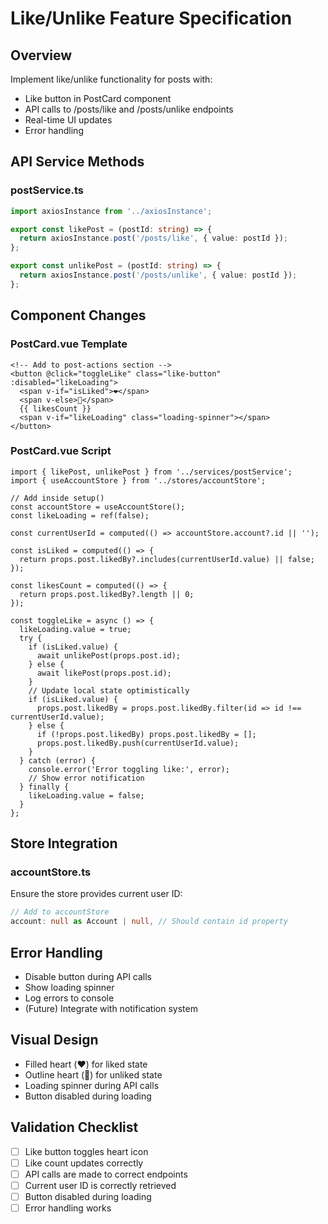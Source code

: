 # Like/Unlike Feature Specification

## Overview
Implement like/unlike functionality for posts with:
- Like button in PostCard component
- API calls to /posts/like and /posts/unlike endpoints
- Real-time UI updates
- Error handling

## API Service Methods

### postService.ts
```typescript:src/frontend/thrume-frontend/src/services/postService.ts
import axiosInstance from '../axiosInstance';

export const likePost = (postId: string) => {
  return axiosInstance.post('/posts/like', { value: postId });
};

export const unlikePost = (postId: string) => {
  return axiosInstance.post('/posts/unlike', { value: postId });
};
```

## Component Changes

### PostCard.vue Template
```html:src/frontend/thrume-frontend/src/components/PostCard.vue
<!-- Add to post-actions section -->
<button @click="toggleLike" class="like-button" :disabled="likeLoading">
  <span v-if="isLiked">❤️</span>
  <span v-else>🤍</span>
  {{ likesCount }}
  <span v-if="likeLoading" class="loading-spinner"></span>
</button>
```

### PostCard.vue Script
```typescript:src/frontend/thrume-frontend/src/components/PostCard.vue
import { likePost, unlikePost } from '../services/postService';
import { useAccountStore } from '../stores/accountStore';

// Add inside setup()
const accountStore = useAccountStore();
const likeLoading = ref(false);

const currentUserId = computed(() => accountStore.account?.id || '');

const isLiked = computed(() => {
  return props.post.likedBy?.includes(currentUserId.value) || false;
});

const likesCount = computed(() => {
  return props.post.likedBy?.length || 0;
});

const toggleLike = async () => {
  likeLoading.value = true;
  try {
    if (isLiked.value) {
      await unlikePost(props.post.id);
    } else {
      await likePost(props.post.id);
    }
    // Update local state optimistically
    if (isLiked.value) {
      props.post.likedBy = props.post.likedBy.filter(id => id !== currentUserId.value);
    } else {
      if (!props.post.likedBy) props.post.likedBy = [];
      props.post.likedBy.push(currentUserId.value);
    }
  } catch (error) {
    console.error('Error toggling like:', error);
    // Show error notification
  } finally {
    likeLoading.value = false;
  }
};
```

## Store Integration

### accountStore.ts
Ensure the store provides current user ID:
```typescript:src/frontend/thrume-frontend/src/stores/accountStore.ts
// Add to accountStore
account: null as Account | null, // Should contain id property
```

## Error Handling
- Disable button during API calls
- Show loading spinner
- Log errors to console
- (Future) Integrate with notification system

## Visual Design
- Filled heart (❤️) for liked state
- Outline heart (🤍) for unliked state
- Loading spinner during API calls
- Button disabled during loading

## Validation Checklist
- [ ] Like button toggles heart icon
- [ ] Like count updates correctly
- [ ] API calls are made to correct endpoints
- [ ] Current user ID is correctly retrieved
- [ ] Button disabled during loading
- [ ] Error handling works